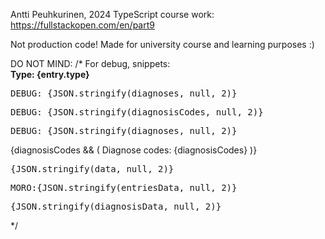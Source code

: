 Antti Peuhkurinen, 2024
TypeScript course work: https://fullstackopen.com/en/part9

Not production code! Made for university course and learning purposes :)








DO NOT MIND:
/* For debug, snippets:          
  <Typography variant="body2"><strong>Type: {entry.type}</strong></Typography>

  <pre>DEBUG: {JSON.stringify(diagnoses, null, 2)}</pre>
  <pre>DEBUG: {JSON.stringify(diagnosisCodes, null, 2)}</pre>
  <pre>DEBUG: {JSON.stringify(diagnoses, null, 2)}</pre>

  {diagnosisCodes && (
    <Typography variant="body2">Diagnose codes: {diagnosisCodes}</Typography>
  )}
  <pre>{JSON.stringify(data, null, 2)}</pre>
  <pre>MORO:{JSON.stringify(entriesData, null, 2)}</pre>
  <pre>{JSON.stringify(diagnosisData, null, 2)}</pre>
*/
